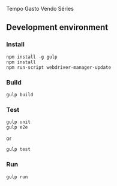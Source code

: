 Tempo Gasto Vendo Séries

## Development environment

### Install

```
npm install -g gulp
npm install
npm run-script webdriver-manager-update
```

### Build

```
gulp build
```

### Test

```
gulp unit
gulp e2e
```
or
```
gulp test
```

### Run

```
gulp run
```
